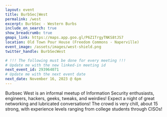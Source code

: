 ```yaml
---
layout: event
title: BurbSec|West
permalink: /west
excerpt: BurbSec - Western Burbs
include_on_search: true
show_breadcrumb: true
gmaps_link: https://maps.app.goo.gl/P6Z1TrgyTNKS8tJS7
location: Old Town Pour House (Freedom Commons - Naperville)
event_image: /assets/images/west-shield.png
twitter_handle: BurbSecWest

# !!! The following must be done for every meeting !!!
# Update me with the new linked-in meeting id
next_event_id: 293964071
# Update me with the next event date
next_date: November 16, 2023 @ 6pm
---
```


Burbsec West is an informal meetup of Information Security enthusiasts,
engineers, hackers, geeks, tweaks, and weirdies! Expect a night of great
networking and lubricated conversations! The crowd is very chill, about 15
strong, with experience levels ranging from college students through CISOs!
